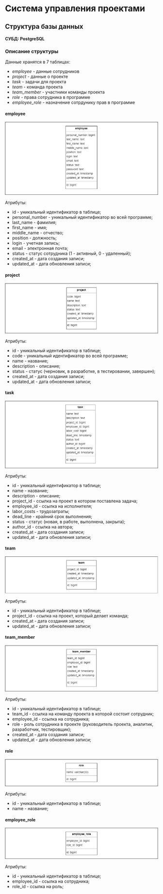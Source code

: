 # Система управления проектами
## Структура базы данных
#### СУБД: PostgreSQL
### Описание структуры
Данные хранятся в 7 таблицах:
* _employee_ - данные сотрудников
* _project_ - данные о проекте
* _task_ - задачи для проекта
* _team_ - команда проекта
* _team_member_ - участники команды проекта
* _role_ - права сотрудника в программе
* _employee_role_ - назначение сотрдунику прав в программе

#### employee

![Image alt](https://github.com/PavelNaymovets/project_management_system/blob/develop/doc/arch/database/png/employee%20table%20diagram.png)

Атрибуты:
* id - уникальный идентификатор в таблице;
* personal_number - уникальный идентификатор во всей программе;
* last_name - фамилия;
* first_name - имя;
* middle_name - отчество;
* position - должность;
* login - учетная запись;
* email - электронная почта;
* status - статус сотрудника (1 - активный, 0 - удаленный);
* created_at - дата создания записи;
* updated_at - дата обновления записи;

#### project

![Image alt](https://github.com/PavelNaymovets/project_management_system/blob/develop/doc/arch/database/png/project%20table%20diagram.png)

Атрибуты:
* id - уникальный идентификатор в таблице;
* code - уникальный идентификатор во всей программе;
* name - название;
* description - описание;
* status - статус (черновик, в разработке, в тестировании, завершен);
* created_at - дата создания записи;
* updated_at - дата обновления записи;

#### task

![Image alt](https://github.com/PavelNaymovets/project_management_system/blob/develop/doc/arch/database/png/task%20table%20diagram.png)

Атрибуты:
* id - уникальный идентификатор в таблице;
* name - название;
* description - описание;
* project_id - ссылка на проект в котором поставлена задача;
* employee_id - ссылка на исполнителя;
* labor_costs - трудозатраты;
* dead_line - крайний срок выполнения;
* status - статус (новая, в работе, выполнена, закрыта);
* author_id - ссылка на автора;
* created_at - дата создания записи;
* updated_at - дата обновления записи;

#### team

![Image alt](https://github.com/PavelNaymovets/project_management_system/blob/develop/doc/arch/database/png/team%20table%20diagram.png)

Атрибуты:
* id - уникальный идентификатор в таблице;
* project_id - ссылка на проект, который делает команда;
* created_at - дата создания записи;
* updated_at - дата обновления записи;

#### team_member

![Image alt](https://github.com/PavelNaymovets/project_management_system/blob/develop/doc/arch/database/png/team%20member%20table%20diagram.png)

Атрибуты:
* id - уникальный идентификатор в таблице;
* team_id - ссылка на команду проекта в которой состоит сотрудник;
* employee_id - ссылка на сотрудника;
* role - роль сотрудника в проекте (руководитель проекта, аналитик, разработчик, тестировщик);
* created_at - дата создания записи;
* updated_at - дата обновления записи;

#### role

![Image alt](https://github.com/PavelNaymovets/project_management_system/blob/develop/doc/arch/database/png/role%20table%20diagram.png)

Атрибуты:
* id - уникальный идентификатор в таблице;
* name - название;

#### employee_role

![Image alt](https://github.com/PavelNaymovets/project_management_system/blob/develop/doc/arch/database/png/employee%20role%20table%20diagram.png)

Атрибуты:
* id - уникальный идентификатор в таблице;
* employee_id - ссылка на сотрудника;
* role_id - ссылка на роль;